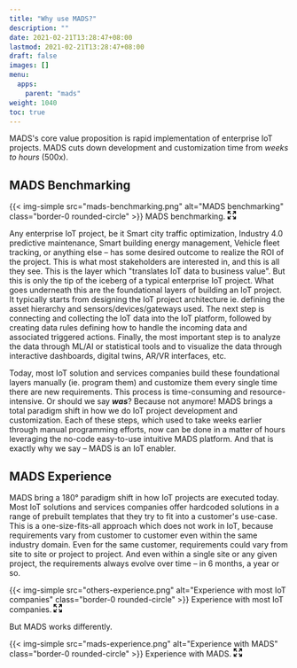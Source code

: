 ```yaml
---
title: "Why use MADS?"
description: ""
date: 2021-02-21T13:28:47+08:00
lastmod: 2021-02-21T13:28:47+08:00
draft: false
images: []
menu:
  apps:
    parent: "mads"
weight: 1040
toc: true
---
```


MADS's core value proposition is rapid implementation of enterprise IoT projects. MADS cuts down development and customization time from _weeks to hours_ (500x).

## MADS Benchmarking

{{< img-simple src="mads-benchmarking.png" alt="MADS benchmarking" class="border-0 rounded-circle" >}} MADS benchmarking. [![Enlarge](enlarge.png "Enlarge")](mads-benchmarking.png)

Any enterprise IoT project, be it Smart city traffic optimization, Industry 4.0 predictive maintenance, Smart building energy management, Vehicle fleet tracking, or anything else – has some desired outcome to realize the ROI of the project. This is what most stakeholders are interested in, and this is all they see. This is the layer which "translates IoT data to business value". But this is only the tip of the iceberg of a typical enterprise IoT project. What goes underneath this are the foundational layers of building an IoT project. It typically starts from designing the IoT project architecture ie. defining the asset hierarchy and sensors/devices/gateways used. The next step is connecting and collecting the IoT data into the IoT platform, followed by creating data rules defining how to handle the incoming data and associated triggered actions. Finally, the most important step is to analyze the data through ML/AI or statistical tools and to visualize the data through interactive dashboards, digital twins, AR/VR interfaces, etc.

Today, most IoT solution and services companies build these foundational layers manually (ie. program them) and customize them every single time there are new requirements. This process is time-consuming and resource-intensive. Or should we say **_was_**? Because not anymore! MADS brings a total paradigm shift in how we do IoT project development and customization. Each of these steps, which used to take weeks earlier through manual programming efforts, now can be done in a matter of hours leveraging the no-code easy-to-use intuitive MADS platform. And that is exactly why we say – MADS is an IoT enabler.

## MADS Experience

MADS bring a 180° paradigm shift in how IoT projects are executed today. Most IoT solutions and services companies offer hardcoded solutions in a range of prebuilt templates that they try to fit into a customer's use-case. This is a one-size-fits-all approach which does not work in IoT, because requirements vary from customer to customer even within the same industry domain. Even for the same customer, requirements could vary from site to site or project to project. And even within a single site or any given project, the requirements always evolve over time – in 6 months, a year or so. 

{{< img-simple src="others-experience.png" alt="Experience with most IoT companies" class="border-0 rounded-circle" >}} Experience with most IoT companies. [![Enlarge](enlarge.png "Enlarge")](others-experience.png)

But MADS works differently.

{{< img-simple src="mads-experience.png" alt="Experience with MADS" class="border-0 rounded-circle" >}} Experience with MADS. [![Enlarge](enlarge.png "Enlarge")](mads-experience.png)

